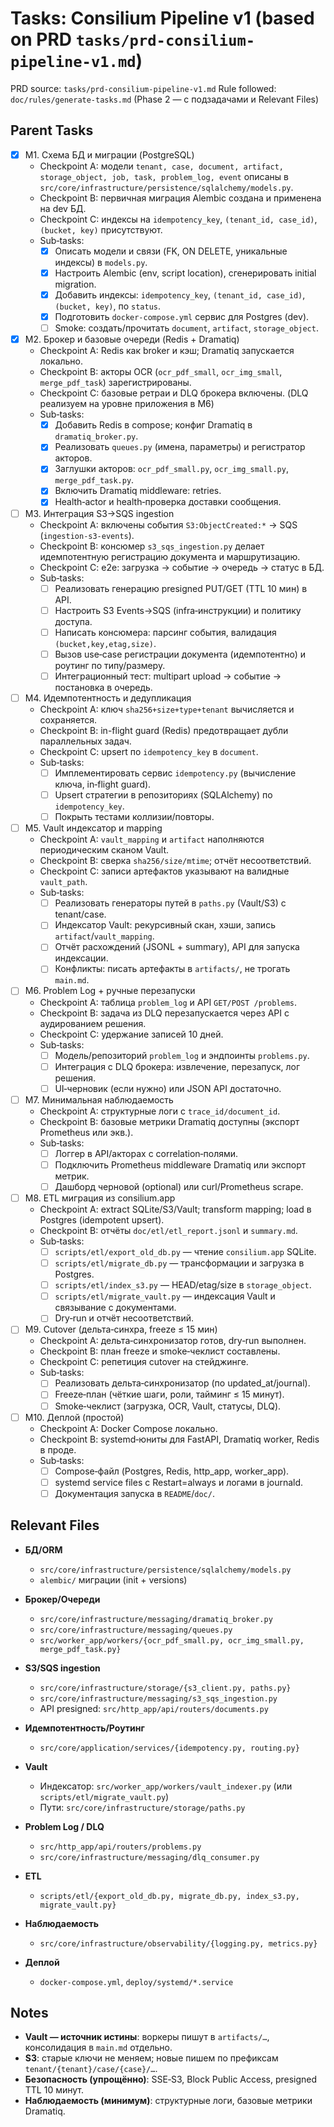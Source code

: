 # Tasks: Consilium Pipeline v1 (based on PRD `tasks/prd-consilium-pipeline-v1.md`)

PRD source: `tasks/prd-consilium-pipeline-v1.md`
Rule followed: `doc/rules/generate-tasks.md` (Phase 2 — с подзадачами и Relevant Files)

## Parent Tasks

- [x] M1. Схема БД и миграции (PostgreSQL)
  - Checkpoint A: модели `tenant, case, document, artifact, storage_object, job, task, problem_log, event` описаны в `src/core/infrastructure/persistence/sqlalchemy/models.py`.
  - Checkpoint B: первичная миграция Alembic создана и применена на dev БД.
  - Checkpoint C: индексы на `idempotency_key`, `(tenant_id, case_id)`, `(bucket, key)` присутствуют.
  - Sub‑tasks:
    - [x] Описать модели и связи (FK, ON DELETE, уникальные индексы) в `models.py`.
    - [x] Настроить Alembic (env, script location), сгенерировать initial migration.
    - [x] Добавить индексы: `idempotency_key`, `(tenant_id, case_id)`, `(bucket, key)`, по `status`.
    - [x] Подготовить `docker-compose.yml` сервис для Postgres (dev).
    - [ ] Smoke: создать/прочитать `document`, `artifact`, `storage_object`.

- [x] M2. Брокер и базовые очереди (Redis + Dramatiq)
  - Checkpoint A: Redis как broker и кэш; Dramatiq запускается локально.
  - Checkpoint B: акторы OCR (`ocr_pdf_small`, `ocr_img_small`, `merge_pdf_task`) зарегистрированы.
  - Checkpoint C: базовые ретраи и DLQ брокера включены. (DLQ реализуем на уровне приложения в M6)
  - Sub‑tasks:
    - [x] Добавить Redis в compose; конфиг Dramatiq в `dramatiq_broker.py`.
    - [x] Реализовать `queues.py` (имена, параметры) и регистратор акторов.
    - [x] Заглушки акторов: `ocr_pdf_small.py`, `ocr_img_small.py`, `merge_pdf_task.py`.
    - [x] Включить Dramatiq middleware: retries.
    - [x] Health‑actor и health‑проверка доставки сообщения.

- [ ] M3. Интеграция S3→SQS ingestion
  - Checkpoint A: включены события `S3:ObjectCreated:*` → SQS (`ingestion-s3-events`).
  - Checkpoint B: консюмер `s3_sqs_ingestion.py` делает идемпотентную регистрацию документа и маршрутизацию.
  - Checkpoint C: e2e: загрузка → событие → очередь → статус в БД.
  - Sub‑tasks:
    - [ ] Реализовать генерацию presigned PUT/GET (TTL 10 мин) в API.
    - [ ] Настроить S3 Events→SQS (infra‑инструкции) и политику доступа.
    - [ ] Написать консюмера: парсинг события, валидация `(bucket,key,etag,size)`.
    - [ ] Вызов use‑case регистрации документа (идемпотентно) и роутинг по типу/размеру.
    - [ ] Интеграционный тест: multipart upload → событие → постановка в очередь.

- [ ] M4. Идемпотентность и дедупликация
  - Checkpoint A: ключ `sha256+size+type+tenant` вычисляется и сохраняется.
  - Checkpoint B: in-flight guard (Redis) предотвращает дубли параллельных задач.
  - Checkpoint C: upsert по `idempotency_key` в `document`.
  - Sub‑tasks:
    - [ ] Имплементировать сервис `idempotency.py` (вычисление ключа, in‑flight guard).
    - [ ] Upsert стратегии в репозиториях (SQLAlchemy) по `idempotency_key`.
    - [ ] Покрыть тестами коллизии/повторы.

- [ ] M5. Vault индексатор и mapping
  - Checkpoint A: `vault_mapping` и `artifact` наполняются периодическим сканом Vault.
  - Checkpoint B: сверка `sha256/size/mtime`; отчёт несоответствий.
  - Checkpoint C: записи артефактов указывают на валидные `vault_path`.
  - Sub‑tasks:
    - [ ] Реализовать генераторы путей в `paths.py` (Vault/S3) с tenant/case.
    - [ ] Индексатор Vault: рекурсивный скан, хэши, запись `artifact`/`vault_mapping`.
    - [ ] Отчёт расхождений (JSONL + summary), API для запуска индексации.
    - [ ] Конфликты: писать артефакты в `artifacts/`, не трогать `main.md`.

- [ ] M6. Problem Log + ручные перезапуски
  - Checkpoint A: таблица `problem_log` и API `GET/POST /problems`.
  - Checkpoint B: задача из DLQ перезапускается через API с аудированием решения.
  - Checkpoint C: удержание записей 10 дней.
  - Sub‑tasks:
    - [ ] Модель/репозиторий `problem_log` и эндпоинты `problems.py`.
    - [ ] Интеграция с DLQ брокера: извлечение, перезапуск, лог решения.
    - [ ] UI‑черновик (если нужно) или JSON API достаточно.

- [ ] M7. Минимальная наблюдаемость
  - Checkpoint A: структурные логи с `trace_id/document_id`.
  - Checkpoint B: базовые метрики Dramatiq доступны (экспорт Prometheus или экв.).
  - Sub‑tasks:
    - [ ] Логгер в API/акторах с correlation‑полями.
    - [ ] Подключить Prometheus middleware Dramatiq или экспорт метрик.
    - [ ] Дашборд черновой (optional) или curl/Prometheus scrape.

- [ ] M8. ETL миграция из consilium.app
  - Checkpoint A: extract SQLite/S3/Vault; transform mapping; load в Postgres (idempotent upsert).
  - Checkpoint B: отчёты `doc/etl/etl_report.jsonl` и `summary.md`.
  - Sub‑tasks:
    - [ ] `scripts/etl/export_old_db.py` — чтение `consilium.app` SQLite.
    - [ ] `scripts/etl/migrate_db.py` — трансформации и загрузка в Postgres.
    - [ ] `scripts/etl/index_s3.py` — HEAD/etag/size в `storage_object`.
    - [ ] `scripts/etl/migrate_vault.py` — индексация Vault и связывание с документами.
    - [ ] Dry‑run и отчёт несоответствий.

- [ ] M9. Cutover (дельта‑синхра, freeze ≤ 15 мин)
  - Checkpoint A: дельта‑синхронизатор готов, dry‑run выполнен.
  - Checkpoint B: план freeze и smoke‑чеклист составлены.
  - Checkpoint C: репетиция cutover на стейджинге.
  - Sub‑tasks:
    - [ ] Реализовать дельта‑синхронизатор (по updated_at/journal).
    - [ ] Freeze‑план (чёткие шаги, роли, тайминг ≤ 15 минут).
    - [ ] Smoke‑чеклист (загрузка, OCR, Vault, статусы, DLQ).

- [ ] M10. Деплой (простой)
  - Checkpoint A: Docker Compose локально.
  - Checkpoint B: systemd‑юниты для FastAPI, Dramatiq worker, Redis в проде.
  - Sub‑tasks:
    - [ ] Compose‑файл (Postgres, Redis, http_app, worker_app).
    - [ ] systemd service files с Restart=always и логами в journald.
    - [ ] Документация запуска в `README`/`doc/`.

## Relevant Files

- **БД/ORM**
  - `src/core/infrastructure/persistence/sqlalchemy/models.py`
  - `alembic/` миграции (init + versions)

- **Брокер/Очереди**
  - `src/core/infrastructure/messaging/dramatiq_broker.py`
  - `src/core/infrastructure/messaging/queues.py`
  - `src/worker_app/workers/{ocr_pdf_small.py, ocr_img_small.py, merge_pdf_task.py}`

- **S3/SQS ingestion**
  - `src/core/infrastructure/storage/{s3_client.py, paths.py}`
  - `src/core/infrastructure/messaging/s3_sqs_ingestion.py`
  - API presigned: `src/http_app/api/routers/documents.py`

- **Идемпотентность/Роутинг**
  - `src/core/application/services/{idempotency.py, routing.py}`

- **Vault**
  - Индексатор: `src/worker_app/workers/vault_indexer.py` (или `scripts/etl/migrate_vault.py`)
  - Пути: `src/core/infrastructure/storage/paths.py`

- **Problem Log / DLQ**
  - `src/http_app/api/routers/problems.py`
  - `src/core/infrastructure/messaging/dlq_consumer.py`

- **ETL**
  - `scripts/etl/{export_old_db.py, migrate_db.py, index_s3.py, migrate_vault.py}`

- **Наблюдаемость**
  - `src/core/infrastructure/observability/{logging.py, metrics.py}`

- **Деплой**
  - `docker-compose.yml`, `deploy/systemd/*.service`

## Notes

- **Vault — источник истины**: воркеры пишут в `artifacts/…`, консолидация в `main.md` отдельно.
- **S3**: старые ключи не меняем; новые пишем по префиксам `tenant/{tenant}/case/{case}/…`.
- **Безопасность (упрощённо)**: SSE‑S3, Block Public Access, presigned TTL 10 минут.
- **Наблюдаемость (минимум)**: структурные логи, базовые метрики Dramatiq.

